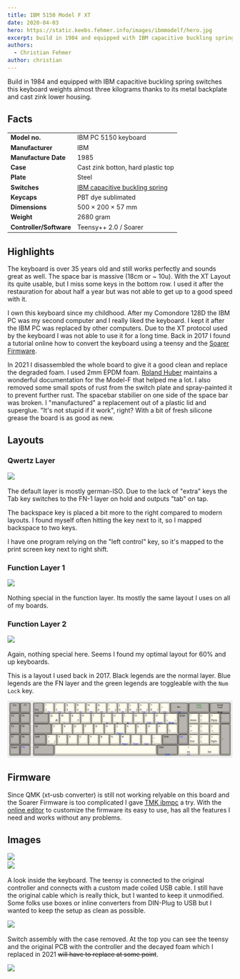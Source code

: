 ```yaml
---
title: IBM 5150 Model F XT
date: 2020-04-03
hero: https://static.keebs.fehmer.info/images/ibmmodelf/hero.jpg
excerpt: build in 1984 and equipped with IBM capacitive buckling spring switches this keyboard weights almost three kilograms thanks to its metal backplate and cast zink lower housing.
authors:
  - Christian Fehmer
author: christian
---
```


Build in 1984 and equipped with IBM capacitive buckling spring switches this keyboard weights almost three kilograms thanks to its metal backplate and cast zink lower housing.

## Facts 
| | |
|---------------------|-----------------------------------------------------------------------------------------------|
| **Model no.** | IBM PC 5150 keyboard |
| **Manufacturer** | IBM |
| **Manufacture Date** | 1985 |
| **Case** | Cast zink botton, hard plastic top |
| **Plate** | Steel |
| **Switches** | [IBM capacitive buckling spring](https://deskthority.net/wiki/IBM_capacitive_buckling_spring) |
| **Keycaps** | PBT dye sublimated |
| **Dimensions** | 500 × 200 × 57 mm |
| **Weight** | 2680 gram |
| **Controller/Software** | Teensy++ 2.0 / Soarer |


## Highlights

The keyboard is over 35 years old and still works perfectly and sounds great as well. The space bar is massive (18cm or ~ 10u). With the XT Layout its quite usable, but I miss some keys in the bottom row. I used it after the restauration for about half a year but was not able to get up to a good speed with it. 

I own this keyboard since my childhood. After my Comondore 128D the IBM PC was my second computer and I really liked the keyboard. I kept it after the IBM PC was replaced by other computers. Due to the XT protocol used by the keyboard I was not able to use it for a long time. Back in 2017 I found a tutorial online how to convert the keyboard using a teensy and the [Soarer Firmware](https://geekhack.org/index.php?topic=17458.0).

In 2021 I disassembled the whole board to give it a good clean and replace the degraded foam. I used 2mm EPDM foam. [Roland Huber](https://www.bucklingspring.com/) maintains a wonderful documentation for the Model-F that helped me a lot. I also removed some small spots of rust from the switch plate and spray-painted it to prevent further rust. The spacebar stabilier on one side of the space bar was broken. I "manufactured" a replacement out of a plastic lid and superglue. "It's not stupid if it work", right? With a bit of fresh silicone grease the board is as good as new.


## Layouts

### Qwertz Layer

<div class="Image__Medium">
  <img src="https://static.keebs.fehmer.info/images/ibmmodelf/layer-qwertz.png"  />
</div>

The default layer is mostly german-ISO. Due to the lack of "extra" keys the Tab key switches to the FN-1 layer on hold and outputs "tab" on tap.

The backspace key is placed a bit more to the right compared to modern layouts. I found myself often hitting the key next to it, so I mapped backspace to two keys.

I have one program relying on the "left control" key, so it's mapped to the print screen key next to right shift.


### Function Layer 1

<div class="Image__Medium">
  <img src="https://static.keebs.fehmer.info/images/ibmmodelf/layer-fn1.png"  />
</div>

Nothing special in the function layer. Its mostly the same layout I uses on all of my boards. 

### Function Layer 2

<div class="Image__Medium">
  <img src="https://static.keebs.fehmer.info/images/ibmmodelf/layer-fn2.png"  />
</div>

Again, nothing special here. Seems I found my optimal layout for 60% and up keyboards.


This is a layout I used back in 2017.
Black legends are the normal layer. Blue legends are the FN layer and the green legends are toggleable with the `Num Lock` key.

<div class="Image__Medium">
  <img src="https://github.com/fehmer/qmk_firmware/raw/fehmer/keyboards/converter/xt_usb/keymaps/fehmer/docs/layer-qwertz.png"  />
</div>

## Firmware

Since QMK (xt-usb converter) is still not working relyable on this board and the Soarer Firmware is too complicated I gave [TMK ibmpc](https://github.com/tmk/tmk_keyboard) a try. With the [online editor](http://www.tmk-kbd.com/tmk_keyboard/editor/unimap/?ibmpc_usb_x) to customize the firmware its easy to use, has all the features I need and works without any problems.

## Images


<div class="Image__Large">
  <img src="https://static.keebs.fehmer.info/images/ibmmodelf/1.jpg"  />
</div>

<div class="Image__Large">
  <img src="https://static.keebs.fehmer.info/images/ibmmodelf/2.jpg"  />
</div>

A look inside the keyboard. The teensy is connected to the original controller and connects with a custom made coiled USB cable. I still have the original cable which is really thick, but I wanted to keep it unmodified. Some folks use boxes or inline converters from DIN-Plug to USB but I wanted to keep the setup as clean as possible.

<div class="Image__Large">
  <img src="https://static.keebs.fehmer.info/images/ibmmodelf/3.jpg"  />
</div>

Switch assembly with the case removed. At the top you can see the teensy and the original PCB with the controller and the decayed foam which I replaced in 2021 ~~will have to replace at some point~~.

<div class="Image__Large">
  <img src="https://static.keebs.fehmer.info/images/ibmmodelf/4.jpg"  />
</div>

